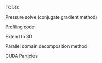 TODO:

Pressure solve (conjugate gradient method)

Profiling code

Extend to 3D

Parallel domain decomposition method

CUDA Particles